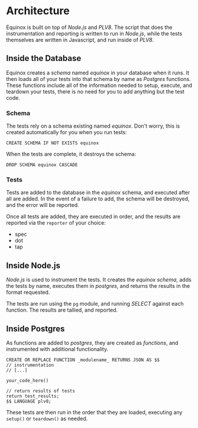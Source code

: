 # Architecture

Equinox is built on top of *Node.js* and *PLV8*.  The script that does the
instrumentation and reporting is written to run in *Node.js*, while the
tests themselves are written in Javascript, and run inside of *PLV8*.

## Inside the Database

Equinox creates a *schema* named *equinox* in your database when it runs.
It then loads all of your tests into that schema by name as *Postgres*
functions.  These functions include all of the information needed to setup,
execute, and teardown your tests, there is no need for you to add anything
but the test code.

### Schema

The tests rely on a schema existing named *equinox*.  Don't worry, this is
created automatically for you when you run tests:

```
CREATE SCHEMA IF NOT EXISTS equinox
```

When the tests are complete, it destroys the schema:

```
DROP SCHEMA equinox CASCADE
```

### Tests

Tests are added to the database in the *equinox* schema, and executed after all
are added.  In the event of a failure to add, the schema will be destroyed, and
the error will be reported.

Once all tests are added, they are executed in order, and the results are
reported via the `reporter` of your choice:

* spec
* dot
* tap

## Inside Node.js

*Node.js* is used to instrument the tests.  It creates the *equinox schema*,
adds the tests by name, executes them in *postgres*, and returns the results
in the format requested.

The tests are run using the `pg` module, and running _SELECT_ against each
function.  The results are tallied, and reported.

## Inside Postgres

As functions are added to *postgres*, they are created as _functions_, and
instrumented with additional functionality.

```
CREATE OR REPLACE FUNCTION _modulename_ RETURNS JSON AS $$
// instrumentation
// [...]

your_code_here()

// return results of tests
return test_results;
$$ LANGUAGE plv8;
```

These tests are then run in the order that they are loaded, executing any
`setup()` or  `teardown()` as needed.
